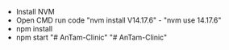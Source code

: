 - Install NVM
- Open CMD run code "nvm install V14.17.6" - "nvm use 14.17.6"
- npm install
- npm start
"# AnTam-Clinic" 
"# AnTam-Clinic" 
